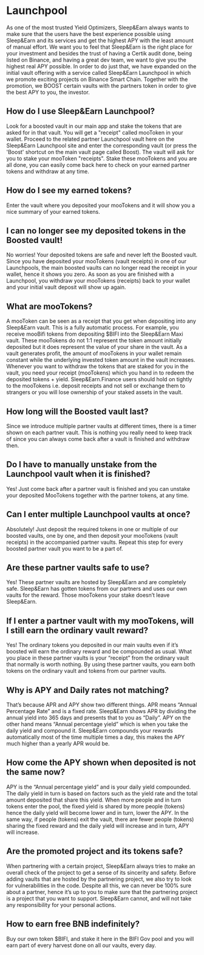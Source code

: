 # Launchpool

As one of the most trusted Yield Optimizers, Sleep&Earn always wants to make sure that the users have the best experience possible using Sleep&Earn and its services and get the highest APY with the least amount of manual effort. We want you to feel that Sleep&Earn is the right place for your investment and besides the trust of having a Certik audit done, being listed on Binance, and having a great dev team, we want to give you the highest real APY possible. In order to do just that, we have expanded on the initial vault offering with a service called Sleep&Earn Launchpool in which we promote exciting projects on Binance Smart Chain. Together with the promotion, we BOOST certain vaults with the partners token in order to give the best APY to you, the investor.

## How do I use Sleep&Earn Launchpool?

Look for a boosted vault in our main app and stake the tokens that are asked for in that vault. You will get a "receipt" called mooToken in your wallet. Proceed to the related partner Launchpool vault here on the Sleep&Earn Launchpool site and enter the corresponding vault \(or press the 'Boost' shortcut on the main vault page called Boost\). The vault will ask for you to stake your mooToken "receipts". Stake these mooTokens and you are all done, you can easily come back here to check on your earned partner tokens and withdraw at any time.

## How do I see my earned tokens?

Enter the vault where you deposited your mooTokens and it will show you a nice summary of your earned tokens.

## I can no longer see my deposited tokens in the Boosted vault!

No worries! Your deposited tokens are safe and never left the Boosted vault. Since you have deposited your mooTokens \(vault receipts\) in one of our Launchpools, the main boosted vaults can no longer read the receipt in your wallet, hence it shows you zero. As soon as you are finished with a Launchpool, you withdraw your mooTokens \(receipts\) back to your wallet and your initial vault deposit will show up again.

## What are mooTokens?

A mooToken can be seen as a receipt that you get when depositing into any Sleep&Earn vault. This is a fully automatic process. For example, you receive mooBifi tokens from depositing $BIFI into the Sleep&Earn Maxi vault. These mooTokens do not 1:1 represent the token amount initially deposited but it does represent the value of your share in the vault. As a vault generates profit, the amount of mooTokens in your wallet remain constant while the underlying invested token amount in the vault increases. Whenever you want to withdraw the tokens that are staked for you in the vault, you need your receipt \(mooTokens\) which you hand in to redeem the deposited tokens + yield. Sleep&Earn.Finance users should hold on tightly to the mooTokens i.e. deposit receipts and not sell or exchange them to strangers or you will lose ownership of your staked assets in the vault.

## How long will the Boosted vault last?

Since we introduce multiple partner vaults at different times, there is a timer shown on each partner vault. This is nothing you really need to keep track of since you can always come back after a vault is finished and withdraw then.

## Do I have to manually unstake from the Launchpool vault when it is finished?

Yes! Just come back after a partner vault is finished and you can unstake your deposited MooTokens together with the partner tokens, at any time.

## Can I enter multiple Launchpool vaults at once?

Absolutely! Just deposit the required tokens in one or multiple of our boosted vaults, one by one, and then deposit your mooTokens \(vault receipts\) in the accompanied partner vaults. Repeat this step for every boosted partner vault you want to be a part of.

## Are these partner vaults safe to use?

Yes! These partner vaults are hosted by Sleep&Earn and are completely safe. Sleep&Earn has gotten tokens from our partners and uses our own vaults for the reward. Those mooTokens your stake doesn’t leave Sleep&Earn.

## If I enter a partner vault with my mooTokens, will I still earn the ordinary vault reward?

Yes! The ordinary tokens you deposited in our main vaults even if it’s boosted will earn the ordinary reward and be compounded as usual. What you place in these partner vaults is your “receipt” from the ordinary vault that normally is worth nothing. By using these partner vaults, you earn both tokens on the ordinary vault and tokens from our partner vaults.

## Why is APY and Daily rates not matching?

That’s because APR and APY show two different things. APR means “Annual Percentage Rate” and is a fixed rate. Sleep&Earn shows APR by dividing the annual yield into 365 days and presents that to you as “Daily”. APY on the other hand means “Annual percentage yield” which is when you take the daily yield and compound it. Sleep&Earn compounds your rewards automatically most of the time multiple times a day, this makes the APY much higher than a yearly APR would be.

## How come the APY shown when deposited is not the same now?

APY is the “Annual percentage yield” and is your daily yield compounded. The daily yield in turn is based on factors such as the yield rate and the total amount deposited that share this yield. When more people and in turn tokens enter the pool, the fixed yield is shared by more people \(tokens\) hence the daily yield will become lower and in turn, lower the APY. In the same way, if people \(tokens\) exit the vault, there are fewer people \(tokens\) sharing the fixed reward and the daily yield will increase and in turn, APY will increase.

## Are the promoted project and its tokens safe?

When partnering with a certain project, Sleep&Earn always tries to make an overall check of the project to get a sense of its sincerity and safety. Before adding vaults that are hosted by the partnering project, we also try to look for vulnerabilities in the code. Despite all this, we can never be 100% sure about a partner, hence it’s up to you to make sure that the partnering project is a project that you want to support. Sleep&Earn cannot, and will not take any responsibility for your personal actions.

## How to earn free BNB indefinitely?

Buy our own token $BIFI, and stake it here in the BIFI Gov pool and you will earn part of every harvest done on all our vaults, every day.

